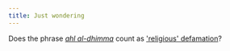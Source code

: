 ```yaml
---
title: Just wondering
---
```

Does the phrase <a href="http://en.wikipedia.org/wiki/Dhimmi"><i>ahl al-dhimma</i></a><i><a href="http://en.wikipedia.org/wiki/Dhimmi"></a></i> count as <a href="http://www.iht.com/articles/ap/2008/03/27/news/UN-GEN-UN-Rights-Council.php">'religious' defamation</a>?
